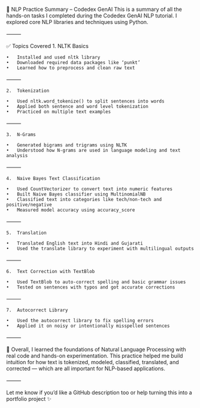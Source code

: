🧠 NLP Practice Summary – Codedex GenAI
This is a summary of all the hands-on tasks I completed during the Codedex GenAI NLP tutorial. I explored core NLP libraries and techniques using Python.

⸻

✅ Topics Covered
	1.	NLTK Basics

	•	Installed and used nltk library
	•	Downloaded required data packages like ‘punkt’
	•	Learned how to preprocess and clean raw text

⸻

	2.	Tokenization

	•	Used nltk.word_tokenize() to split sentences into words
	•	Applied both sentence and word level tokenization
	•	Practiced on multiple text examples

⸻

	3.	N-Grams

	•	Generated bigrams and trigrams using NLTK
	•	Understood how N-grams are used in language modeling and text analysis

⸻

	4.	Naive Bayes Text Classification

	•	Used CountVectorizer to convert text into numeric features
	•	Built Naive Bayes classifier using MultinomialNB
	•	Classified text into categories like tech/non-tech and positive/negative
	•	Measured model accuracy using accuracy_score

⸻

	5.	Translation

	•	Translated English text into Hindi and Gujarati
	•	Used the translate library to experiment with multilingual outputs

⸻

	6.	Text Correction with TextBlob

	•	Used TextBlob to auto-correct spelling and basic grammar issues
	•	Tested on sentences with typos and got accurate corrections

⸻

	7.	Autocorrect Library

	•	Used the autocorrect library to fix spelling errors
	•	Applied it on noisy or intentionally misspelled sentences

⸻

🚀 Overall, I learned the foundations of Natural Language Processing with real code and hands-on experimentation.
This practice helped me build intuition for how text is tokenized, modeled, classified, translated, and corrected — which are all important for NLP-based applications.

⸻

Let me know if you’d like a GitHub description too or help turning this into a portfolio project ✨